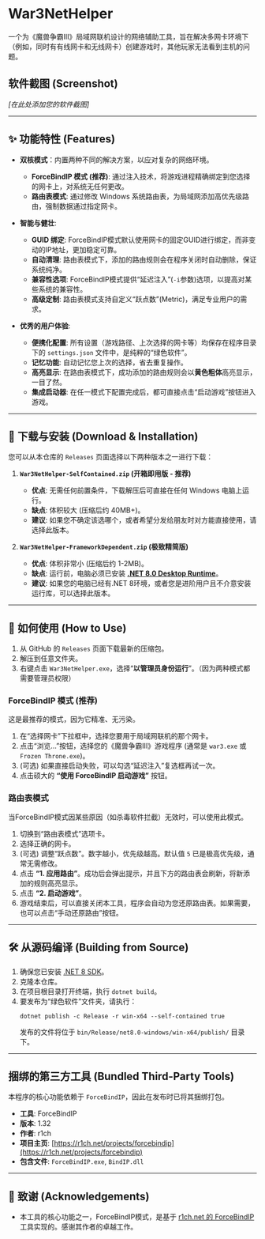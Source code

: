 # War3NetHelper

一个为《魔兽争霸III》局域网联机设计的网络辅助工具，旨在解决多网卡环境下（例如，同时有有线网卡和无线网卡）创建游戏时，其他玩家无法看到主机的问题。

## 软件截图 (Screenshot)

*[在此处添加您的软件截图]*

---

## ✨ 功能特性 (Features)

- **双核模式**：内置两种不同的解决方案，以应对复杂的网络环境。
  - **ForceBindIP 模式 (推荐)**: 通过注入技术，将游戏进程精确绑定到您选择的网卡上，对系统无任何更改。
  - **路由表模式**: 通过修改 Windows 系统路由表，为局域网添加高优先级路由，强制数据通过指定网卡。

- **智能与健壮**:
  - **GUID 绑定**: ForceBindIP模式默认使用网卡的固定GUID进行绑定，而非变动的IP地址，更加稳定可靠。
  - **自动清理**: 路由表模式下，添加的路由规则会在程序关闭时自动删除，保证系统纯净。
  - **兼容性选项**: ForceBindIP模式提供“延迟注入”(`-i`参数)选项，以提高对某些系统的兼容性。
  - **高级定制**: 路由表模式支持自定义“跃点数”(Metric)，满足专业用户的需求。

- **优秀的用户体验**:
  - **便携化配置**: 所有设置（游戏路径、上次选择的网卡等）均保存在程序目录下的 `settings.json` 文件中，是纯粹的“绿色软件”。
  - **记忆功能**: 自动记忆您上次的选择，省去重复操作。
  - **高亮显示**: 在路由表模式下，成功添加的路由规则会以**黄色粗体**高亮显示，一目了然。
  - **集成启动器**: 在任一模式下配置完成后，都可直接点击“启动游戏”按钮进入游戏。

---

## 🚀 下载与安装 (Download & Installation)

您可以从本仓库的 `Releases` 页面选择以下两种版本之一进行下载：

1.  **`War3NetHelper-SelfContained.zip` (开箱即用版 - 推荐)**
    -   **优点**: 无需任何前置条件，下载解压后可直接在任何 Windows 电脑上运行。
    -   **缺点**: 体积较大 (压缩后约 40MB+)。
    -   **建议**: 如果您不确定该选哪个，或者希望分发给朋友时对方能直接使用，请选择此版本。

2.  **`War3NetHelper-FrameworkDependent.zip` (极致精简版)**
    -   **优点**: 体积非常小 (压缩后约 1-2MB)。
    -   **缺点**: 运行前，电脑必须已安装 **[.NET 8.0 Desktop Runtime](https://dotnet.microsoft.com/zh-cn/download/dotnet/8.0/runtime)**。
    -   **建议**: 如果您的电脑已经有.NET 8环境，或者您是进阶用户且不介意安装运行库，可以选择此版本。

---

## 🚀 如何使用 (How to Use)

1.  从 GitHub 的 `Releases` 页面下载最新的压缩包。
2.  解压到任意文件夹。
3.  右键点击 `War3NetHelper.exe`，选择“**以管理员身份运行**”。（因为两种模式都需要管理员权限）

### ForceBindIP 模式 (推荐)

这是最推荐的模式，因为它精准、无污染。

1.  在“选择网卡”下拉框中，选择您要用于局域网联机的那个网卡。
2.  点击“浏览...”按钮，选择您的《魔兽争霸III》游戏程序 (通常是 `war3.exe` 或 `Frozen Throne.exe`)。
3.  (可选) 如果直接启动失败，可以勾选“延迟注入”复选框再试一次。
4.  点击硕大的 **“使用 ForceBindIP 启动游戏”** 按钮。

### 路由表模式

当ForceBindIP模式因某些原因（如杀毒软件拦截）无效时，可以使用此模式。

1.  切换到“路由表模式”选项卡。
2.  选择正确的网卡。
3.  (可选) 调整“跃点数”。数字越小，优先级越高。默认值 `5` 已是极高优先级，通常无需修改。
4.  点击 **“1. 应用路由”**。成功后会弹出提示，并且下方的路由表会刷新，将新添加的规则高亮显示。
5.  点击 **“2. 启动游戏”**。
6.  游戏结束后，可以直接关闭本工具，程序会自动为您还原路由表。如果需要，也可以点击“手动还原路由”按钮。

---

## 🛠️ 从源码编译 (Building from Source)

1.  确保您已安装 [.NET 8 SDK](https://dotnet.microsoft.com/download/dotnet/8.0)。
2.  克隆本仓库。
3.  在项目根目录打开终端，执行 `dotnet build`。
4.  要发布为“绿色软件”文件夹，请执行：
    ```shell
    dotnet publish -c Release -r win-x64 --self-contained true
    ```
    发布的文件将位于 `bin/Release/net8.0-windows/win-x64/publish/` 目录下。

---

## 捆绑的第三方工具 (Bundled Third-Party Tools)

本程序的核心功能依赖于 `ForceBindIP`，因此在发布时已将其捆绑打包。

- **工具**: ForceBindIP
- **版本**: 1.32
- **作者**: r1ch
- **项目主页**: [https://r1ch.net/projects/forcebindip](https://r1ch.net/projects/forcebindip)
- **包含文件**: `ForceBindIP.exe`, `BindIP.dll`

---

## 🙏 致谢 (Acknowledgements)

- 本工具的核心功能之一，ForceBindIP模式，是基于 [r1ch.net 的 ForceBindIP](https://r1ch.net/projects/forcebindip) 工具实现的。感谢其作者的卓越工作。
